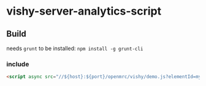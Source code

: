 vishy-server-analytics-script
===

## Build
needs `grunt` to be installed:
```npm install -g grunt-cli```

### include
``` html
<script async src="//${host}:${port}/openmrc/vishy/demo.js?elementId=myElement"></script>
```
